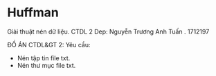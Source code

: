 # Huffman
Giải thuật nén dữ liệu. CTDL 2
Dep: Nguyễn Trương Anh Tuấn . 1712197

ĐỒ ÁN CTDL&GT 2:
Yêu cầu: 
  - Nén tập tin file txt.
  - Nén thư mục file txt.

